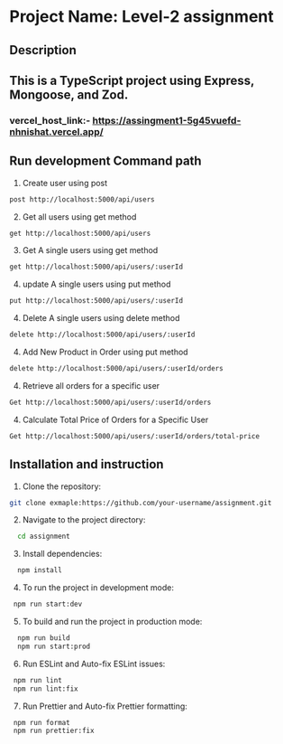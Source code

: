 # Project Name: Level-2 assignment

## Description

## This is a TypeScript project using Express, Mongoose, and Zod.

### vercel_host_link:- https://assingment1-5g45vuefd-nhnishat.vercel.app/

## Run development Command path

1. Create user using post

```bash
post http://localhost:5000/api/users
```

2. Get all users using get method

```bash
get http://localhost:5000/api/users
```

3. Get A single users using get method

```bash
get http://localhost:5000/api/users/:userId
```

4. update A single users using put method

```bash
put http://localhost:5000/api/users/:userId
```

4. Delete A single users using delete method

```bash
delete http://localhost:5000/api/users/:userId
```

4. Add New Product in Order using put method

```bash
delete http://localhost:5000/api/users/:userId/orders
```

4. Retrieve all orders for a specific user

```bash
Get http://localhost:5000/api/users/:userId/orders
```

4. Calculate Total Price of Orders for a Specific User

```bash
Get http://localhost:5000/api/users/:userId/orders/total-price
```

## Installation and instruction

1. Clone the repository:

```bash
git clone exmaple:https://github.com/your-username/assignment.git
```

2. Navigate to the project directory:

```bash
  cd assignment
```

3. Install dependencies:

```bash
  npm install
```

4. To run the project in development mode:

```bash
 npm run start:dev
```

5. To build and run the project in production mode:

```bash
  npm run build
  npm run start:prod
```

6. Run ESLint and Auto-fix ESLint issues:

```bash
 npm run lint
 npm run lint:fix
```

7. Run Prettier and Auto-fix Prettier formatting:

```bash
 npm run format
 npm run prettier:fix
```
